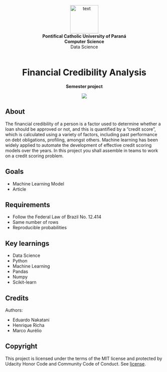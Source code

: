<div align="center">
  <img alt="text" height="90px" src="https://i.imgur.com/q70WAOk_d.webp?maxwidth=760&fidelity=grand"> <br>
  <b>Pontifical Catholic University of Paraná</b> <br>
  <b>Computer Science</b> <br>
  Data Science <br>
</div>
<br>
<h1 align="center">Financial Credibility Analysis</h1>
<p align="center"><strong>Semester project</strong>

<br/>
<div align="center"><img src="demo.gif"></img></div>
<h2>About</h2>
The financial credibility of a person is a factor used to determine whether a loan should be approved or not, and this is quantified by a “credit score”, which is calculated using a variety of factors, including past performance on debt obligations, profiling, amongst others. Machine learning has been widely applied to automate the development of effective credit scoring models over the years. In this project you shall assemble in teams to work on a credit scoring problem.

<h2>Goals</h2>

- Machine Learning Model
- Article

<h2>Requirements</h2>

- Follow the Federal Law of Brazil No. 12.414
- Same number of rows
- Reproducible probabilities

<h2>Key learnings</h2>

- Data Science
- Python
- Machine Learning
- Pandas
- Numpy
- Scikit-learn

<!--
<h2>Installation</h2>

1. Download this project as zip and extract it
2. Import it in Android Studio
3. Sync Gradle and run on your device/emulator

Or use <a href="https://github.com/cesarferreira/dryrun" target="_blank">`dryrun`</a> by <a href="https://github.com/cesarferreira" target="_blank">@CesarFerreira</a>

<h2>Contributing</h2>
Mention pull requests. Link to an example and/or put it down here

<h2>Project status</h2>
Insert here
-->

<h2>Credits</h2>

Authors: 
- Eduardo Nakatani
- Henrique Richa
- Marco Aurélio

<h2>Copyright</h2>
This project is licensed under the terms of the MIT license and protected by Udacity Honor Code and Community Code of Conduct. See <a href="LICENSE.md">license</a>.
